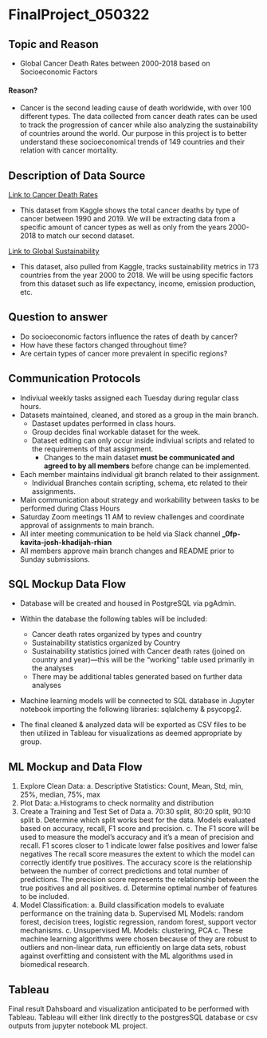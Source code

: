 # FinalProject_050322

## Topic and Reason
- Global Cancer Death Rates between 2000-2018 based on Socioeconomic Factors
#### Reason?
- Cancer is the second leading cause of death worldwide, with over 100 different types. The data collected from cancer death rates can be used to track the progression of cancer while also analyzing the sustainability of countries around the world. Our purpose in this project is to better understand these socioeconomical trends of 149 countries and their relation with cancer mortality. 

## Description of Data Source
[Link to Cancer Death Rates](https://www.kaggle.com/datasets/bahadirumutiscimen/cancer-death-rates-in-the-world-19902019)

- This dataset from Kaggle shows the total cancer deaths by type of cancer between 1990 and 2019. We will be extracting data from a specific amount of cancer types as well as only from the years 2000-2018 to match our second dataset. 

[Link to Global Sustainability](https://www.kaggle.com/datasets/truecue/worldsustainabilitydataset?select=WorldSustainabilityDataset.csv)

- This dataset, also pulled from Kaggle, tracks sustainability metrics in 173 countries from the year 2000 to 2018. We will be using specific factors from this dataset such as life expectancy, income, emission production, etc.


## Question to answer
- Do socioeconomic factors influence the rates of death by cancer?
- How have these factors changed throughout time?
- Are certain types of cancer more prevalent in specific regions?


## Communication Protocols
-   Indiviual weekly tasks assigned each Tuesday during regular class hours.
-   Datasets maintained, cleaned, and stored as a group in the main branch.
     -    Dastaset updates performed in class hours.
     -    Group decides final workable dataset for the week.
     -    Dataset editing can only occur inside indiviual scripts and related to the requirements of that assignment.
          -    Changes to the main dataset **must be communicated and agreed to by all members** before change can be implemented.  
-   Each member maintains individual git branch related to their assignment.
     -   Individual Branches contain scripting, schema, etc related to their assignments.
-   Main communication about strategy and workability between tasks to be performed during Class Hours
-   Saturday Zoom meetings 11 AM to review challenges and coordinate approval of assignments to main branch.
-   All inter meeting communication to be held via Slack channel  **_0fp-kavita-josh-khadijah-rhian**
-   All members approve main branch changes and README prior to Sunday submissions.

## SQL Mockup Data Flow
- Database will be created and housed in PostgreSQL via pgAdmin.
- Within the database the following tables will be included:
     - Cancer death rates organized by types and country
     - Sustainability statistics organized by Country
     - Sustainability statistics joined with Cancer death rates (joined on country and year)—this will be the “working” table used primarily in the
          analyses
     - There may be additional tables generated based on further data analyses

- Machine learning models will be connected to SQL database in Jupyter notebook importing the following libraries: sqlalchemy & psycopg2.

- The final cleaned & analyzed data will be exported as CSV files to be then utilized in Tableau for visualizations as deemed appropriate by group.


## ML Mockup and Data Flow
1.	Explore Clean Data:
     a. Descriptive Statistics: Count, Mean, Std, min, 25%, median, 75%, max
2.	Plot Data:
      a.Histograms to check normality and distribution
3.	Create a Training and Test Set of Data
      a. 70:30 split, 80:20 split, 90:10 split
      b. Determine which split works best for the data. Models evaluated based on accuracy, recall, F1 score and precision. 
      c. The F1 score will be used to measure the model’s accuracy and it’s a mean of precision and recall. F1 scores closer to 1 indicate lower false    positives and lower false negatives The recall score measures the extent to which the model can correctly identify true positives. The accuracy score is the relationship between the number of correct predictions and total number of predictions. The precision score represents the relationship between the true positives and all positives. 
      d. Determine optimal number of features to be included.
4. 	Model Classification:
    a. Build classification models to evaluate performance on the training data
    b. Supervised ML Models: random forest, decision trees, logistic regression, random forest, support vector mechanisms.
    c. Unsupervised ML Models: clustering, PCA
    c. These machine learning algorithms were chosen because of they are robust to outliers and non-linear data, run efficiently on large data sets, robust  against overfitting and consistent with the ML algorithms used in biomedical research.

## Tableau

Final result Dahsboard and visualization anticipated to be performed with Tableau.  Tableau will either link directly to the postgresSQL database or csv outputs from jupyter notebook ML project.
